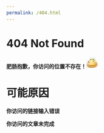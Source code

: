 ```yaml
---
permalink: /404.html
---
```

# 404 Not Found
**肥肠抱歉，你访问的位置不存在！![](/404.jpg)**

# 可能原因

**你访问的链接输入错误**

**你访问的文章未完成**
